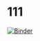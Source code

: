 # 111
[![Binder](https://mybinder.org/badge_logo.svg)](https://mybinder.org/v2/gh/jimwu1101/111/HEAD)
